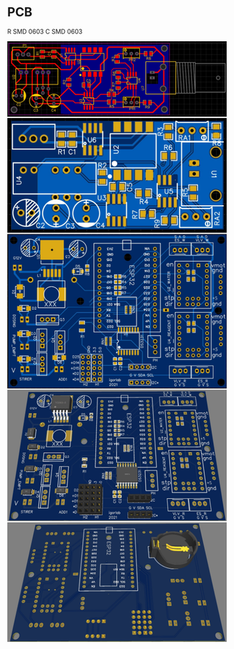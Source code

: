 # PCB

R SMD 0603
C SMD 0603

![All parts](img/PCB_pH.jpg)
![All parts](img/PCB_pH_v2.jpg)
![All parts](img/PCB_titrator.jpg)
![All parts](img/PCB_titrator_3D.jpg)
![All parts](img/PCB_titrator_back_3D.jpg)